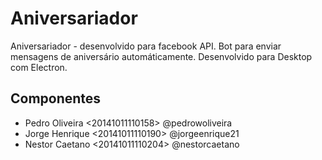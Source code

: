 # Aniversariador
Aniversariador - desenvolvido para facebook API. Bot para enviar mensagens de aniversário automáticamente.
Desenvolvido para Desktop com Electron.

## Componentes
* Pedro Oliveira <20141011110158> @pedrowoliveira
* Jorge Henrique <20141011110190> @jorgeenrique21
* Nestor Caetano <20141011110204> @nestorcaetano
